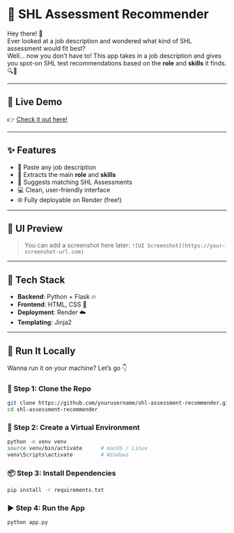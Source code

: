 # 🧠 SHL Assessment Recommender

Hey there! 👋  
Ever looked at a job description and wondered what kind of SHL assessment would fit best?  
Well... now you don’t have to! This app takes in a job description and gives you spot-on SHL test recommendations based on the **role** and **skills** it finds. 🔍🎯

---

## 🔗 Live Demo

👉 [Check it out here!](https://shl-assessment-recommender-o5ql.onrender.com)

---

## ✨ Features

- 📝 Paste any job description
- 🤖 Extracts the main **role** and **skills**
- 🧠 Suggests matching SHL Assessments
- 💻 Clean, user-friendly interface
- 🌐 Fully deployable on Render (free!)

---

## 📸 UI Preview

> You can add a screenshot here later:
> `![UI Screenshot](https://your-screenshot-url.com)`

---

## 🧰 Tech Stack

- **Backend**: Python + Flask 🔥
- **Frontend**: HTML, CSS 🎨
- **Deployment**: Render ☁️
- **Templating**: Jinja2

---

## 🚀 Run It Locally

Wanna run it on your machine? Let’s go 👇

### 🧱 Step 1: Clone the Repo

```bash
git clone https://github.com/yourusername/shl-assessment-recommender.git
cd shl-assessment-recommender
```

### 🧪 Step 2: Create a Virtual Environment

```bash
python -m venv venv
source venv/bin/activate      # macOS / Linux
venv\Scripts\activate         # Windows
```

### 📦 Step 3: Install Dependencies

```bash
pip install -r requirements.txt
```

### ▶️ Step 4: Run the App

```bash
python app.py
```


